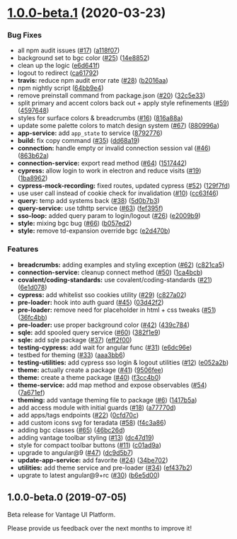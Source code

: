 <a name="1.0.0-beta.1"></a>

# [1.0.0-beta.1](https://github.com/Teradata/vantage-ui-platform/compare/v1.0.0-beta.0...v1.0.0-beta.1) (2020-03-23)

### Bug Fixes

- all npm audit issues ([#17](https://github.com/Teradata/vantage-ui-platform/issues/17)) ([a118f07](https://github.com/Teradata/vantage-ui-platform/commit/a118f07))
- background set to bgc color ([#25](https://github.com/Teradata/vantage-ui-platform/issues/25)) ([14e8852](https://github.com/Teradata/vantage-ui-platform/commit/14e8852))
- clean up the logic ([e6d641f](https://github.com/Teradata/vantage-ui-platform/commit/e6d641f))
- logout to redirect ([ca61792](https://github.com/Teradata/vantage-ui-platform/commit/ca61792))
- **travis:** reduce npm audit error rate ([#28](https://github.com/Teradata/vantage-ui-platform/issues/28)) ([b2016aa](https://github.com/Teradata/vantage-ui-platform/commit/b2016aa))
- npm nightly script ([64bb9e4](https://github.com/Teradata/vantage-ui-platform/commit/64bb9e4))
- remove preinstall command from package.json ([#20](https://github.com/Teradata/vantage-ui-platform/issues/20)) ([32c5e33](https://github.com/Teradata/vantage-ui-platform/commit/32c5e33))
- split primary and accent colors back out + apply style refinements ([#59](https://github.com/Teradata/vantage-ui-platform/issues/59)) ([4597648](https://github.com/Teradata/vantage-ui-platform/commit/4597648))
- styles for surface colors & breadcrumbs ([#16](https://github.com/Teradata/vantage-ui-platform/issues/16)) ([816a88a](https://github.com/Teradata/vantage-ui-platform/commit/816a88a))
- update some palette colors to match design system ([#67](https://github.com/Teradata/vantage-ui-platform/issues/67)) ([880996a](https://github.com/Teradata/vantage-ui-platform/commit/880996a))
- **app-service:** add `app_state` to service ([8792776](https://github.com/Teradata/vantage-ui-platform/commit/8792776))
- **build:** fix copy command ([#35](https://github.com/Teradata/vantage-ui-platform/issues/35)) ([dd68a19](https://github.com/Teradata/vantage-ui-platform/commit/dd68a19))
- **connection:** handle empty or invalid connection session val ([#46](https://github.com/Teradata/vantage-ui-platform/issues/46)) ([863b62a](https://github.com/Teradata/vantage-ui-platform/commit/863b62a))
- **connection-service:** export read method ([#64](https://github.com/Teradata/vantage-ui-platform/issues/64)) ([1517442](https://github.com/Teradata/vantage-ui-platform/commit/1517442))
- **cypress:** allow login to work in electron and reduce visits ([#19](https://github.com/Teradata/vantage-ui-platform/issues/19)) ([1ba8962](https://github.com/Teradata/vantage-ui-platform/commit/1ba8962))
- **cypress-mock-recording:** fixed routes, updated cypress ([#52](https://github.com/Teradata/vantage-ui-platform/issues/52)) ([129f7fd](https://github.com/Teradata/vantage-ui-platform/commit/129f7fd))
- use user call instead of cookie check for invalidation ([#10](https://github.com/Teradata/vantage-ui-platform/issues/10)) ([cc63f46](https://github.com/Teradata/vantage-ui-platform/commit/cc63f46))
- **query:** temp add systems back ([#38](https://github.com/Teradata/vantage-ui-platform/issues/38)) ([5d0b7b3](https://github.com/Teradata/vantage-ui-platform/commit/5d0b7b3))
- **query-service:** use tdhttp service ([#63](https://github.com/Teradata/vantage-ui-platform/issues/63)) ([fef395f](https://github.com/Teradata/vantage-ui-platform/commit/fef395f))
- **sso-loop:** added query param to login/logout ([#26](https://github.com/Teradata/vantage-ui-platform/issues/26)) ([e2009b9](https://github.com/Teradata/vantage-ui-platform/commit/e2009b9))
- **style:** mixing bgc bug ([#66](https://github.com/Teradata/vantage-ui-platform/issues/66)) ([b057ed2](https://github.com/Teradata/vantage-ui-platform/commit/b057ed2))
- **style:** remove td-expansion override bgc ([e2d470b](https://github.com/Teradata/vantage-ui-platform/commit/e2d470b))

### Features

- **breadcrumbs:** adding examples and styling exception ([#62](https://github.com/Teradata/vantage-ui-platform/issues/62)) ([c821ca5](https://github.com/Teradata/vantage-ui-platform/commit/c821ca5))
- **connection-service:** cleanup connect method ([#50](https://github.com/Teradata/vantage-ui-platform/issues/50)) ([1ca4bcb](https://github.com/Teradata/vantage-ui-platform/commit/1ca4bcb))
- **covalent/coding-standards:** use covalent/coding-standards ([#21](https://github.com/Teradata/vantage-ui-platform/issues/21)) ([6e1d078](https://github.com/Teradata/vantage-ui-platform/commit/6e1d078))
- **cypress:** add whitelist sso cookies utility ([#29](https://github.com/Teradata/vantage-ui-platform/issues/29)) ([c827a02](https://github.com/Teradata/vantage-ui-platform/commit/c827a02))
- **pre-loader:** hook into auth guard ([#45](https://github.com/Teradata/vantage-ui-platform/issues/45)) ([03d42f2](https://github.com/Teradata/vantage-ui-platform/commit/03d42f2))
- **pre-loader:** remove need for placeholder in html + css tweaks ([#51](https://github.com/Teradata/vantage-ui-platform/issues/51)) ([36fc4bb](https://github.com/Teradata/vantage-ui-platform/commit/36fc4bb))
- **pre-loader:** use proper background color ([#42](https://github.com/Teradata/vantage-ui-platform/issues/42)) ([439c784](https://github.com/Teradata/vantage-ui-platform/commit/439c784))
- **sqle:** add spooled query service ([#60](https://github.com/Teradata/vantage-ui-platform/issues/60)) ([382f1e9](https://github.com/Teradata/vantage-ui-platform/commit/382f1e9))
- **sqle:** add sqle package ([#37](https://github.com/Teradata/vantage-ui-platform/issues/37)) ([eff2f00](https://github.com/Teradata/vantage-ui-platform/commit/eff2f00))
- **testing-cypress:** add wait for angular func ([#31](https://github.com/Teradata/vantage-ui-platform/issues/31)) ([e6dc96e](https://github.com/Teradata/vantage-ui-platform/commit/e6dc96e))
- testbed for theming ([#33](https://github.com/Teradata/vantage-ui-platform/issues/33)) ([aaa3bb6](https://github.com/Teradata/vantage-ui-platform/commit/aaa3bb6))
- **testing-utilities:** add cypress sso login & logout utilities ([#12](https://github.com/Teradata/vantage-ui-platform/issues/12)) ([e052a2b](https://github.com/Teradata/vantage-ui-platform/commit/e052a2b))
- **theme:** actually create a package ([#41](https://github.com/Teradata/vantage-ui-platform/issues/41)) ([9506fee](https://github.com/Teradata/vantage-ui-platform/commit/9506fee))
- **theme:** create a theme package ([#40](https://github.com/Teradata/vantage-ui-platform/issues/40)) ([f3cc4b0](https://github.com/Teradata/vantage-ui-platform/commit/f3cc4b0))
- **theme-service:** add map method and expose observables ([#54](https://github.com/Teradata/vantage-ui-platform/issues/54)) ([7a671ef](https://github.com/Teradata/vantage-ui-platform/commit/7a671ef))
- **theming:** add vantage theming file to package ([#6](https://github.com/Teradata/vantage-ui-platform/issues/6)) ([1417b5a](https://github.com/Teradata/vantage-ui-platform/commit/1417b5a))
- add access module with initial guards ([#18](https://github.com/Teradata/vantage-ui-platform/issues/18)) ([a77770d](https://github.com/Teradata/vantage-ui-platform/commit/a77770d))
- add apps/tags endpoints ([#22](https://github.com/Teradata/vantage-ui-platform/issues/22)) ([0cfd70c](https://github.com/Teradata/vantage-ui-platform/commit/0cfd70c))
- add custom icons svg for teradata ([#58](https://github.com/Teradata/vantage-ui-platform/issues/58)) ([f4c3a86](https://github.com/Teradata/vantage-ui-platform/commit/f4c3a86))
- adding bgc classes ([#65](https://github.com/Teradata/vantage-ui-platform/issues/65)) ([46bc26d](https://github.com/Teradata/vantage-ui-platform/commit/46bc26d))
- adding vantage toolbar styling ([#13](https://github.com/Teradata/vantage-ui-platform/issues/13)) ([dc47d19](https://github.com/Teradata/vantage-ui-platform/commit/dc47d19))
- style for compact toolbar buttons ([#11](https://github.com/Teradata/vantage-ui-platform/issues/11)) ([c01ad9a](https://github.com/Teradata/vantage-ui-platform/commit/c01ad9a))
- upgrade to angular@9 ([#47](https://github.com/Teradata/vantage-ui-platform/issues/47)) ([dc9d5b7](https://github.com/Teradata/vantage-ui-platform/commit/dc9d5b7))
- **update-app-service:** add favorite ([#24](https://github.com/Teradata/vantage-ui-platform/issues/24)) ([34be702](https://github.com/Teradata/vantage-ui-platform/commit/34be702))
- **utilities:** add theme service and pre-loader ([#34](https://github.com/Teradata/vantage-ui-platform/issues/34)) ([ef437b2](https://github.com/Teradata/vantage-ui-platform/commit/ef437b2))
- upgrate to latest angular@9+rc ([#30](https://github.com/Teradata/vantage-ui-platform/issues/30)) ([b6e5d00](https://github.com/Teradata/vantage-ui-platform/commit/b6e5d00))

<a name="1.0.0-beta.0"></a>

## 1.0.0-beta.0 (2019-07-05)

Beta release for Vantage UI Platform.

Please provide us feedback over the next months to improve it!
